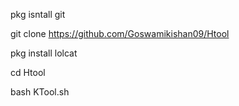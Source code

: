 pkg isntall git 


git clone https://github.com/Goswamikishan09/Htool 


pkg install lolcat 

cd Htool 

bash KTool.sh


